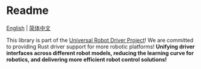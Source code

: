 # Readme

[English](README.md) | [简体中文](README_cn.md)

This library is part of the [Universal Robot Driver Project](https://github.com/Robot-Exp-Platform/robot_behavior)! We are committed to providing Rust driver support for more robotic platforms! **Unifying driver interfaces across different robot models, reducing the learning curve for robotics, and delivering more efficient robot control solutions!**
